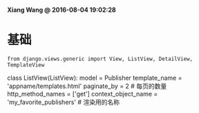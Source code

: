 #### Xiang Wang @ 2016-08-04 19:02:28

# 基础
    from django.views.generic import View, ListView, DetailView, TemplateView

class ListView(ListView):
    model = Publisher
    template_name = 'appname/templates.html'
    paginate_by = 2 # 每页的数量
    http_method_names = ['get']
    context_object_name = 'my_favorite_publishers'  # 渲染用的名称

